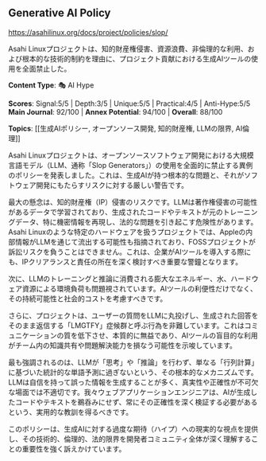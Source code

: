 ## Generative AI Policy

https://asahilinux.org/docs/project/policies/slop/

Asahi Linuxプロジェクトは、知的財産権侵害、資源浪費、非倫理的な利用、および根本的な技術的制約を理由に、プロジェクト貢献における生成AIツールの使用を全面禁止した。

**Content Type**: 🎭 AI Hype

**Scores**: Signal:5/5 | Depth:3/5 | Unique:5/5 | Practical:4/5 | Anti-Hype:5/5
**Main Journal**: 92/100 | **Annex Potential**: 94/100 | **Overall**: 88/100

**Topics**: [[生成AIポリシー, オープンソース開発, 知的財産権, LLMの限界, AI倫理]]

Asahi Linuxプロジェクトは、オープンソースソフトウェア開発における大規模言語モデル（LLM、通称「Slop Generators」）の使用を全面的に禁止する異例のポリシーを発表しました。これは、生成AIが持つ根本的な問題と、それがソフトウェア開発にもたらすリスクに対する厳しい警告です。

最大の懸念は、知的財産権（IP）侵害のリスクです。LLMは著作権侵害の可能性があるデータで学習されており、生成されたコードやテキストが元のトレーニングデータ、特に機密情報を再現し、法的な問題を引き起こす危険性があります。Asahi Linuxのような特定のハードウェアを扱うプロジェクトでは、Appleの内部情報がLLMを通じて流出する可能性も指摘されており、FOSSプロジェクトが訴訟リスクを負うことはできません。これは、企業がAIツールを導入する際にも、IPクリアランスと責任の所在を深く検討すべき重要な警鐘となります。

次に、LLMのトレーニングと推論に消費される膨大なエネルギー、水、ハードウェア資源による環境負荷も問題視されています。AIツールの利便性だけでなく、その持続可能性と社会的コストを考慮すべきです。

さらに、プロジェクトは、ユーザーの質問をLLMに丸投げし、生成された回答をそのまま返信する「LMGTFY」症候群と呼ぶ行為を非難しています。これはコミュニケーションの質を低下させ、本質的に無益であり、AIツールの盲目的な利用がチーム内の知識共有や問題解決能力を損なう可能性を示唆しています。

最も強調されるのは、LLMが「思考」や「推論」を行わず、単なる「行列計算」に基づいた統計的な単語予測に過ぎないという、その根本的なメカニズムです。LLMは自信を持って誤った情報を生成することが多く、真実性や正確性が不可欠な場面では不適切です。我々ウェブアプリケーションエンジニアは、AIが生成したコードやテキストを鵜呑みにせず、常にその正確性を深く検証する必要があるという、実用的な教訓を得るべきです。

このポリシーは、生成AIに対する過度な期待（ハイプ）への現実的な視点を提供し、その技術的、倫理的、法的限界を開発者コミュニティ全体が深く理解することの重要性を強く訴えかけています。